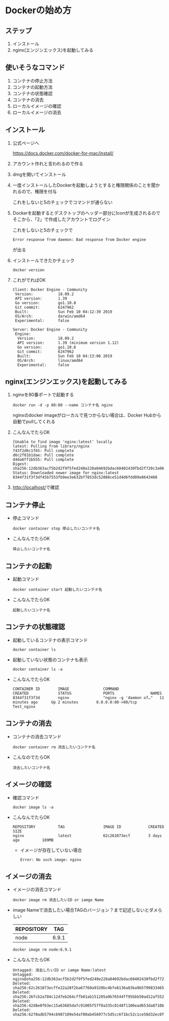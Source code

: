 # Dockerの始め方

## ステップ

1. インストール
2. nginx(エンジンエックス)を起動してみる

## 使いそうなコマンド

1. コンテナの停止方法
2. コンテナの起動方法
3. コンテナの状態確認
4. コンテナの消去
5. ローカルイメージの確認
6. ローカルイメージの消去

## インストール

1. 公式ページへ

   https://docs.docker.com/docker-for-mac/install/

2. アカウント作れと言われるので作る

3. dmgを開いてインストール

4. 一度インストールしたDockerを起動しようとすると権限関係のことを聞かれるので、権限を付与

   これをしないと5のチェックでコマンドが通らない

   

5. Dockerを起動するとデスクトップのヘッダー部分にIconが生成されるのでそこから、「2」で作成したアカウントでログイン

   これをしないと5のチェックで

   ```
   Error response from daemon: Bad response from Docker engine
   ```

   が出る

   

6. インストールできたかチェック

   ```
   docker version
   ```

7. これがでればOK

   ```
   Client: Docker Engine - Community
    Version:           18.09.2
    API version:       1.39
    Go version:        go1.10.8
    Git commit:        6247962
    Built:             Sun Feb 10 04:12:39 2019
    OS/Arch:           darwin/amd64
    Experimental:      false
   
   Server: Docker Engine - Community
    Engine:
     Version:          18.09.2
     API version:      1.39 (minimum version 1.12)
     Go version:       go1.10.6
     Git commit:       6247962
     Built:            Sun Feb 10 04:13:06 2019
     OS/Arch:          linux/amd64
     Experimental:     false
   ```

## nginx(エンジンエックス)を起動してみる

1. nginxを80番ポートで起動する

   ```
   docker run -d -p 80:80 --name コンテナ名 nginx
   ```

   nginxのdocker imageがローカルで見つからない場合は、Docker Hubから自動でpullしてくれる

2. こんなんでたらOK

   ```
   [Unable to find image 'nginx:latest' locally
   latest: Pulling from library/nginx
   743f2d6c1f65: Pull complete 
   d6c2f01b1dae: Pull complete 
   d4da6ff1b555: Pull complete 
   Digest: sha256:12db363acf5b2d2f9f5fed240e228a04692bdac68402430fbd2f720c3a967d01
   Status: Downloaded newer image for nginx:latest
   8344f31f3f3df45b7553fb9ee3e632bf7853dc52088ce51d4d6fdd09e8643468
   ```

3. [http://localhost/](http://localhost/)で確認

## コンテナ停止

- 停止コマンド

  ```
  docker container stop 停止したいコンテナ名
  ```

- こんなんでたらOK

  ```
  停止したいコンテナ名
  ```

## コンテナの起動

- 起動コマンド

  ```
  docker container start 起動したいコンテナ名
  ```

- こんなんでたらOK

  ```
  起動したいコンテナ名
  ```

## コンテナの状態確認

- 起動しているコンテナの表示コマンド

  ```
  docker container ls
  ```

- 起動していない状態のコンテナも表示

  ```
  docker container ls -a
  ```

- こんなんでたらOK

  ```
  CONTAINER ID        IMAGE               COMMAND                  CREATED             STATUS              PORTS                NAMES
  8344f31f3f3d        nginx               "nginx -g 'daemon of…"   11 minutes ago      Up 2 minutes        0.0.0.0:80->80/tcp   Test_nginx
  ```

## コンテナの消去

- コンテナの消去コマンド

  ```
  docker container rm 消去したいコンテナ名
  ```

- こんなのでたらOK

  ```
  消去したいコンテナ名
  ```

## イメージの確認

- 確認コマンド

  ```
  docker image ls -a
  ```

- こんなんでたらOK

  ```
  REPOSITORY          TAG                 IMAGE ID            CREATED             SIZE
  nginx               latest              62c261073ecf        3 days ago          109MB
  ```

  - イメージが存在していない場合

    ```
    Error: No such image: nginx
    ```

    

## イメージの消去

- イメージの消去コマンド

  ```
  docker image rm 消去したいID or iamge Name
  ```
  
- image Nameで消去したい場合TAGのバージョン？まで記述しないとダメらしい
  
  |REPOSITORY|TAG|
  |---|---|
  |node|6.9.1|
  
  ```
  docker image rm node:6.9.1 
  ```

- こんなんでたらOK

  ```
  Untagged: 消去したいID or iamge Name:latest
  Untagged: nginx@sha256:12db363acf5b2d2f9f5fed240e228a04692bdac68402430fbd2f720c3a967d01
  Deleted: sha256:62c261073ecffe22a28f2ba67760a9320bc4bfe8136a83ba9b579983346564be
  Deleted: sha256:26fcb2a784c12d7eb264cffb01ab151205a9b76544ff95bbb50ad12af5522194
  Deleted: sha256:42d8e0f63ec15a63685dafc91005f57f0a335c0148f1106ead653da8710b541c
  Deleted: sha256:6270adb5794c6987109e54af00ab456977c5d5cc6f1bc52c1ce58d32ec0f15f4
  ```

  

